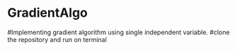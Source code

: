 # GradientAlgo
#Implementing gradient  algorithm using single independent variable.
#clone the repository and run on  terminal
